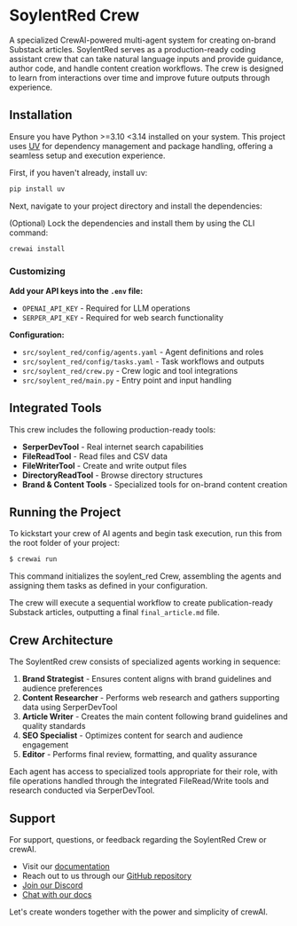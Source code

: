 # SoylentRed Crew

A specialized CrewAI-powered multi-agent system for creating on-brand Substack articles. SoylentRed serves as a production-ready coding assistant crew that can take natural language inputs and provide guidance, author code, and handle content creation workflows. The crew is designed to learn from interactions over time and improve future outputs through experience.

## Installation

Ensure you have Python >=3.10 <3.14 installed on your system. This project uses [UV](https://docs.astral.sh/uv/) for dependency management and package handling, offering a seamless setup and execution experience.

First, if you haven't already, install uv:

```bash
pip install uv
```

Next, navigate to your project directory and install the dependencies:

(Optional) Lock the dependencies and install them by using the CLI command:
```bash
crewai install
```
### Customizing

**Add your API keys into the `.env` file:**
- `OPENAI_API_KEY` - Required for LLM operations
- `SERPER_API_KEY` - Required for web search functionality

**Configuration:**
- `src/soylent_red/config/agents.yaml` - Agent definitions and roles
- `src/soylent_red/config/tasks.yaml` - Task workflows and outputs  
- `src/soylent_red/crew.py` - Crew logic and tool integrations
- `src/soylent_red/main.py` - Entry point and input handling

## Integrated Tools

This crew includes the following production-ready tools:
- **SerperDevTool** - Real internet search capabilities
- **FileReadTool** - Read files and CSV data
- **FileWriterTool** - Create and write output files
- **DirectoryReadTool** - Browse directory structures
- **Brand & Content Tools** - Specialized tools for on-brand content creation

## Running the Project

To kickstart your crew of AI agents and begin task execution, run this from the root folder of your project:

```bash
$ crewai run
```

This command initializes the soylent_red Crew, assembling the agents and assigning them tasks as defined in your configuration.

The crew will execute a sequential workflow to create publication-ready Substack articles, outputting a final `final_article.md` file.

## Crew Architecture

The SoylentRed crew consists of specialized agents working in sequence:

1. **Brand Strategist** - Ensures content aligns with brand guidelines and audience preferences
2. **Content Researcher** - Performs web research and gathers supporting data using SerperDevTool
3. **Article Writer** - Creates the main content following brand guidelines and quality standards
4. **SEO Specialist** - Optimizes content for search and audience engagement
5. **Editor** - Performs final review, formatting, and quality assurance

Each agent has access to specialized tools appropriate for their role, with file operations handled through the integrated FileRead/Write tools and research conducted via SerperDevTool.

## Support

For support, questions, or feedback regarding the SoylentRed Crew or crewAI.
- Visit our [documentation](https://docs.crewai.com)
- Reach out to us through our [GitHub repository](https://github.com/joaomdmoura/crewai)
- [Join our Discord](https://discord.com/invite/X4JWnZnxPb)
- [Chat with our docs](https://chatg.pt/DWjSBZn)

Let's create wonders together with the power and simplicity of crewAI.
